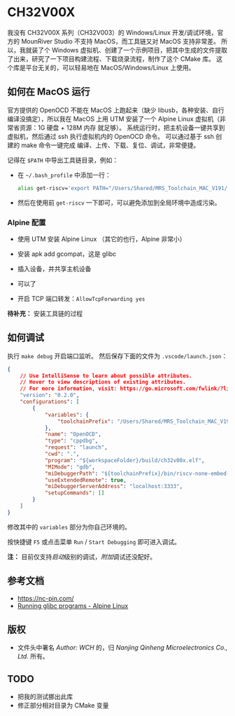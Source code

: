 # CH32V00X

我没有 CH32V00X 系列（CH32V003）的 Windows/Linux 开发/调试环境，官方的 MounRiver Studio 不支持 MacOS，而工具链又对 MacOS 支持非常差。
所以，我就装了个 Windows 虚拟机、创建了一个示例项目，把其中生成的文件提取了出来，研究了一下项目构建流程、下载烧录流程，制作了这个 CMake 库。
这个库是平台无关的，可以轻易地在 MacOS/Windows/Linux 上使用。

## 如何在 MacOS 运行

官方提供的 OpenOCD 不能在 MacOS 上跑起来（缺少 libusb，各种安装、自行编译没搞定），所以我在 MacOS 上用 UTM 安装了一个 Alpine Linux 虚拟机（非常省资源：1G 硬盘 + 128M 内存 就足够）。
系统运行时，把主机设备一键共享到虚拟机，然后通过 ssh 执行虚拟机内的 OpenOCD 命令。
可以通过基于 ssh 创建的 make 命令一键完成 编译、上传、下载、复位、调试，非常便捷。

记得在 `$PATH` 中导出工具链目录，例如：

- 在 `~/.bash_profile` 中添加一行：

  ```bash
  alias get-riscv='export PATH="/Users/Shared/MRS_Toolchain_MAC_V191/xpack-riscv-none-embed-gcc-8.2.0/bin:${PATH}"'
  ```

- 然后在使用前 `get-riscv` 一下即可，可以避免添加到全局环境中造成污染。

### Alpine 配置

- 使用 UTM 安装 Alpine Linux （其它的也行，Alpine 非常小）
- 安装 apk add gcompat，这是 glibc
- 插入设备，并共享主机设备
- 可以了

- 开启  TCP 端口转发：`AllowTcpForwarding yes`

**待补充：** 安装工具链的过程

## 如何调试

执行 `make debug` 开启端口监听。
然后保存下面的文件为 `.vscode/launch.json`：

```json
{
	// Use IntelliSense to learn about possible attributes.
	// Hover to view descriptions of existing attributes.
	// For more information, visit: https://go.microsoft.com/fwlink/?linkid=830387
	"version": "0.2.0",
	"configurations": [
		{
			"variables": {
				"toolchainPrefix": "/Users/Shared/MRS_Toolchain_MAC_V191/xpack-riscv-none-embed-gcc-8.2.0"
			},
			"name": "OpenOCD",
			"type": "cppdbg",
			"request": "launch",
			"cwd": ".",
			"program": "${workspaceFolder}/build/ch32v00x.elf",
			"MIMode": "gdb",
			"miDebuggerPath": "${toolchainPrefix}/bin/riscv-none-embed-gdb",
			"useExtendedRemote": true,
			"miDebuggerServerAddress": "localhost:3333",
			"setupCommands": []
		}
	]
}
```

修改其中的 `variables` 部分为你自己环境的。

按快捷键 `F5` 或点击菜单 `Run` / `Start Debugging` 即可进入调试。

**注：** 目前仅支持*启动*级别的调试，*附加*调试还没配好。

## 参考文档

- <https://nc-pin.com/>
- [Running glibc programs - Alpine Linux](https://wiki.alpinelinux.org/wiki/Running_glibc_programs#gcompat)

## 版权

- 文件头中署名 *Author: WCH* 的，归 *Nanjing Qinheng Microelectronics Co., Ltd.* 所有。

## TODO

- 把我的测试挪出此库
- 修正部分相对目录为 CMake 变量
